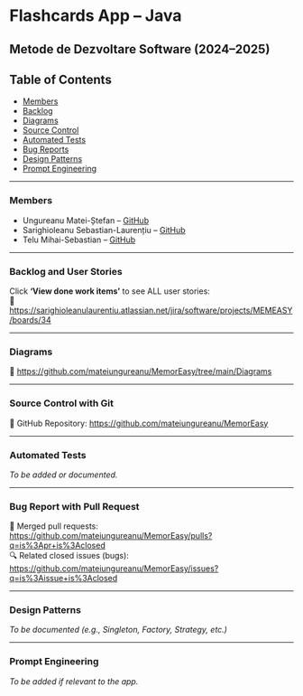 ﻿# Flashcards App – Java

## Metode de Dezvoltare Software (2024–2025)

## Table of Contents
- [Members](#members)
- [Backlog](#backlog-and-user-stories)
- [Diagrams](#diagrams)
- [Source Control](#source-control-with-git)
- [Automated Tests](#automated-tests)
- [Bug Reports](#bug-report-with-pull-request)
- [Design Patterns](#design-patterns)
- [Prompt Engineering](#prompt-engineering)

---

### Members
- Ungureanu Matei-Ștefan – [GitHub](https://github.com/mateiungureanu)
- Sarighioleanu Sebastian-Laurențiu – [GitHub](https://github.com/laur004)
- Telu Mihai-Sebastian – [GitHub](https://github.com/T-ms-code)

---

### Backlog and User Stories
Click **‘View done work items’** to see ALL user stories:  
🔗 https://sarighioleanulaurentiu.atlassian.net/jira/software/projects/MEMEASY/boards/34

---

### Diagrams
🔗 https://github.com/mateiungureanu/MemorEasy/tree/main/Diagrams

---

### Source Control with Git
🔗 GitHub Repository: https://github.com/mateiungureanu/MemorEasy

---

### Automated Tests
*To be added or documented.*

---

### Bug Report with Pull Request
🔗 Merged pull requests:  
https://github.com/mateiungureanu/MemorEasy/pulls?q=is%3Apr+is%3Aclosed  
🔍 Related closed issues (bugs):  
https://github.com/mateiungureanu/MemorEasy/issues?q=is%3Aissue+is%3Aclosed

---

### Design Patterns
*To be documented (e.g., Singleton, Factory, Strategy, etc.)*

---

### Prompt Engineering
*To be added if relevant to the app.*

